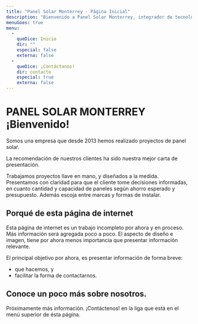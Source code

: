 ```yaml
---
title: "Panel Solar Monterrey - Página Inicial"
description: "Bienvenido a Panel Solar Monterrey, integrador de tecnologías para  generación de energía eléctrica fotovoltaica - paneles solares. Proyectos llave en mano en Nuevo León, México"
menuGoes: true
menu:
  -
    queDice: Inicio
    dir: ""
    especial: false
    externa: false
  -
    queDice: ¡Contáctanos!
    dir: contacto
    especial: true
    externa: false
---
```


# PANEL SOLAR MONTERREY ¡Bienvenido!
Somos una empresa que desde 2013 hemos realizado proyectos de panel solar.

La recomendación de nuestros clientes ha sido nuestra mejor carta de presentación.

Trabajamos proyectos llave en mano, y diseñados a la medida. Presentamos con claridad para que el cliente tome decisiones informadas, en cuanto cantidad y capacidad de paneles según ahorro esperado y presupuesto. Además escoja entre marcas y formas de instalar. 


## Porqué de esta página de internet
Esta página de internet es un trabajo incompleto por ahora y en proceso. Más información será agregada poco a poco. El aspecto de diseño e imagen, tiene por ahora menos importancia que presentar información relevante.

El principal objetivo por ahora, es presentar información de forma breve:
 - que hacemos, y
 - facilitar la forma de contactarnos.


## Conoce un poco más sobre nosotros.

Próximamente más información.  ¡Contáctenos! en la liga que está en el menú superior de ésta página.

